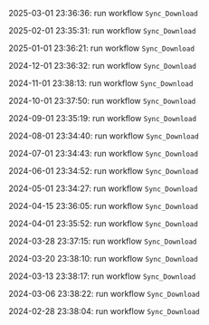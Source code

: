 2025-03-01 23:36:36: run workflow `Sync_Download` 

2025-02-01 23:35:31: run workflow `Sync_Download` 

2025-01-01 23:36:21: run workflow `Sync_Download` 

2024-12-01 23:36:32: run workflow `Sync_Download` 

2024-11-01 23:38:13: run workflow `Sync_Download` 

2024-10-01 23:37:50: run workflow `Sync_Download` 

2024-09-01 23:35:19: run workflow `Sync_Download` 

2024-08-01 23:34:40: run workflow `Sync_Download` 

2024-07-01 23:34:43: run workflow `Sync_Download` 

2024-06-01 23:34:52: run workflow `Sync_Download` 

2024-05-01 23:34:27: run workflow `Sync_Download` 

2024-04-15 23:36:05: run workflow `Sync_Download` 

2024-04-01 23:35:52: run workflow `Sync_Download` 

2024-03-28 23:37:15: run workflow `Sync_Download` 

2024-03-20 23:38:10: run workflow `Sync_Download` 

2024-03-13 23:38:17: run workflow `Sync_Download` 

2024-03-06 23:38:22: run workflow `Sync_Download` 

2024-02-28 23:38:04: run workflow `Sync_Download` 


